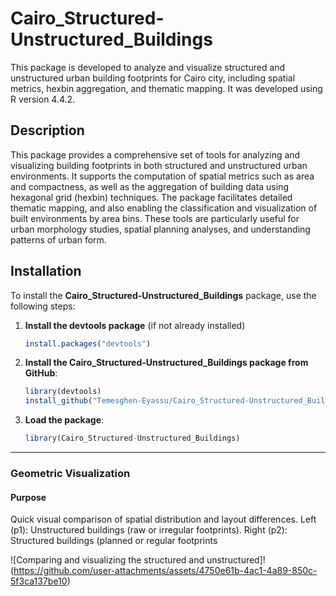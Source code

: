 # Cairo_Structured-Unstructured_Buildings
This package is developed to analyze and visualize structured and unstructured urban building footprints for Cairo city, including spatial metrics, hexbin aggregation, and thematic mapping. It was developed using R version 4.4.2.

## Description 
This package provides a comprehensive set of tools for analyzing and visualizing building footprints in both structured and unstructured urban environments. It supports the computation of spatial metrics such as area and compactness, as well as the aggregation of building data using hexagonal grid (hexbin) techniques. The package facilitates detailed thematic mapping, and also enabling the classification and visualization of built environments by area bins. These tools are particularly useful for urban morphology studies, spatial planning analyses, and understanding patterns of urban form. 
## Installation

To install the **Cairo_Structured-Unstructured_Buildings** package, use the following steps:

1. **Install the devtools package** (if not already installed)
    ```r
    install.packages("devtools")
    ```
2. **Install the Cairo_Structured-Unstructured_Buildings package from GitHub**:

    ```r
    library(devtools)
    install_github("Temesghen-Eyassu/Cairo_Structured-Unstructured_Buildings")
    ```
3. **Load the package**:

    ```r
    library(Cairo_Structured-Unstructured_Buildings)
    ```

---

### **Geometric Visualization**

#### Purpose 
Quick visual comparison of spatial distribution and layout differences. 
Left (p1): Unstructured buildings (raw or irregular footprints).
Right (p2): Structured buildings (planned or regular footprints

 ![Comparing and visualizing the structured and unstructured]!(https://github.com/user-attachments/assets/4750e61b-4ac1-4a89-850c-5f3ca137be10)
 
